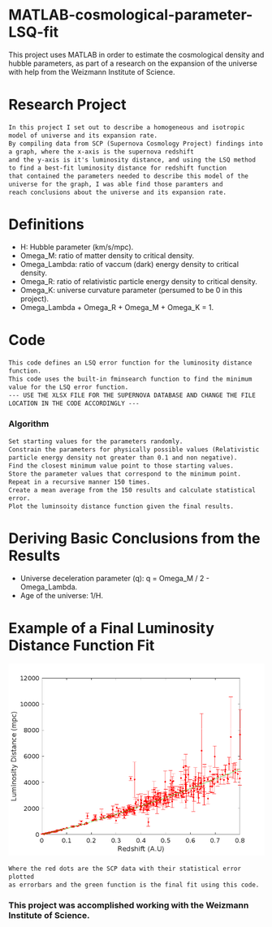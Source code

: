 # MATLAB-cosmological-parameter-LSQ-fit
This project uses MATLAB in order to estimate the cosmological density and hubble parameters, as part of a research on the expansion of the universe with help from the Weizmann Institute of Science.

# Research Project

    In this project I set out to describe a homogeneous and isotropic model of universe and its expansion rate.
    By compiling data from SCP (Supernova Cosmology Project) findings into a graph, where the x-axis is the supernova redshift 
    and the y-axis is it's luminosity distance, and using the LSQ method to find a best-fit luminosity distance for redshift function 
    that contained the parameters needed to describe this model of the universe for the graph, I was able find those paramters and 
    reach conclusions about the universe and its expansion rate.

# Definitions

  - H: Hubble parameter (km/s/mpc).
  - Omega_M: ratio of matter density to critical density.
  - Omega_Lambda: ratio of vaccum (dark) energy density to critical density.
  - Omega_R: ratio of relativistic particle energy density to critical density.
  - Omega_K: universe curvature parameter (persumed to be 0 in this project).
  - Omega_Lambda + Omega_R + Omega_M + Omega_K = 1.

# Code

    This code defines an LSQ error function for the luminosity distance function.
    This code uses the built-in fminsearch function to find the minimum value for the LSQ error function.
    --- USE THE XLSX FILE FOR THE SUPERNOVA DATABASE AND CHANGE THE FILE LOCATION IN THE CODE ACCORDINGLY ---

### Algorithm

    Set starting values for the parameters randomly.
    Constrain the parameters for physically possible values (Relativistic particle energy density not greater than 0.1 and non negative).
    Find the closest minimum value point to those starting values.
    Store the parameter values that correspond to the minimum point.
    Repeat in a recursive manner 150 times.
    Create a mean average from the 150 results and calculate statistical error.
    Plot the luminsoity distance function given the final results.

# Deriving Basic Conclusions from the Results

  - Universe deceleration parameter (q): q = Omega_M / 2 - Omega_Lambda.
  - Age of the universe: 1/H.

# Example of a Final Luminosity Distance Function Fit
![image](https://github.com/NoRehovot/MATLAB-Cosmological-Parameter-LSQ-Fit/blob/main/final_function.png)
    
    Where the red dots are the SCP data with their statistical error plotted 
    as errorbars and the green function is the final fit using this code.

### This project was accomplished working with the Weizmann Institute of Science.
